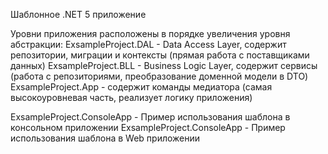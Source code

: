 Шаблонное .NET 5 приложение

Уровни приложения расположены в порядке увеличения уровня абстракции:
ExsampleProject.DAL - Data Access Layer, содержит репозитории, миграции и контексты (прямая работа с поставщиками данных)
ExsampleProject.BLL - Business Logic Layer, содержит сервисы (работа с репозиториями, преобразование доменной модели в DTO)
ExsampleProject.App - содержит команды медиатора (самая высокоуровневая часть, реализует логику приложения)

ExsampleProject.ConsoleApp - Пример использования шаблона в консольном приложении
ExsampleProject.ConsoleApp - Пример использования шаблона в Web приложении
